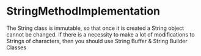 # StringMethodImplementation
The String class is immutable, so that once it is created a String object cannot be changed. If there is a necessity to make a lot of modifications to Strings of characters, then you should use String Buffer &amp; String Builder Classes
